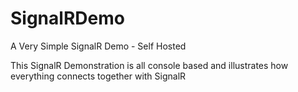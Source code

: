 # SignalRDemo
A Very Simple SignalR Demo - Self Hosted

This SignalR Demonstration is all console based and illustrates how everything connects together with SignalR
